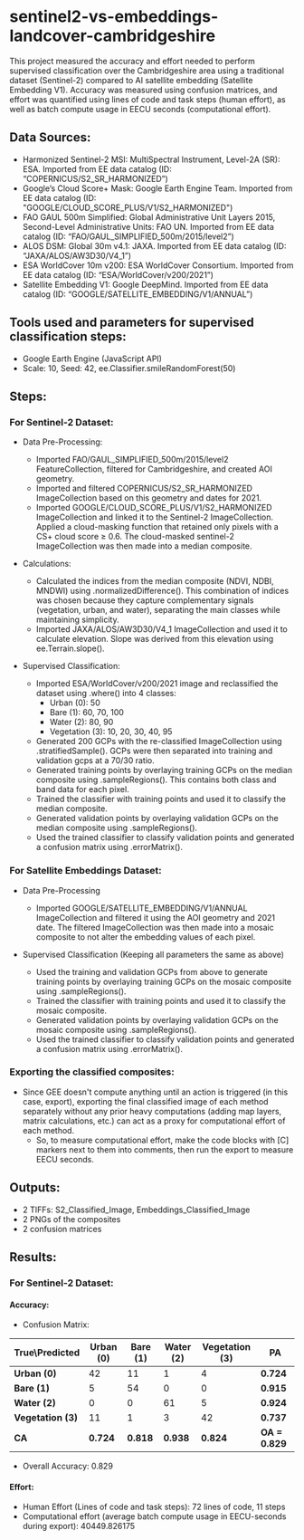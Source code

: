 # sentinel2-vs-embeddings-landcover-cambridgeshire
This project measured the accuracy and effort needed to perform supervised classification over the Cambridgeshire area using a traditional dataset (Sentinel-2) compared to AI satellite embedding (Satellite Embedding V1). Accuracy was measured using confusion matrices, and effort was quantified using lines of code and task steps (human effort), as well as batch compute usage in EECU seconds (computational effort).

## Data Sources:
- Harmonized Sentinel-2 MSI: MultiSpectral Instrument, Level-2A (SR): ESA. Imported from EE data catalog (ID: “COPERNICUS/S2_SR_HARMONIZED”)
- Google’s Cloud Score+ Mask: Google Earth Engine Team. Imported from EE data catalog (ID: "GOOGLE/CLOUD_SCORE_PLUS/V1/S2_HARMONIZED")
- FAO GAUL 500m Simplified: Global Administrative Unit Layers 2015, Second-Level Administrative Units: FAO UN. Imported from EE data catalog (ID: “FAO/GAUL_SIMPLIFIED_500m/2015/level2”)
- ALOS DSM: Global 30m v4.1: JAXA. Imported from EE data catalog (ID: “JAXA/ALOS/AW3D30/V4_1”)
- ESA WorldCover 10m v200: ESA WorldCover Consortium. Imported from EE data catalog (ID: “ESA/WorldCover/v200/2021”)
- Satellite Embedding V1: Google DeepMind. Imported from EE data catalog (ID: “GOOGLE/SATELLITE_EMBEDDING/V1/ANNUAL”)

## Tools used and parameters for supervised classification steps:
- Google Earth Engine (JavaScript API)
- Scale: 10, Seed: 42, ee.Classifier.smileRandomForest(50)



## Steps:
### For Sentinel-2 Dataset:
- Data Pre-Processing:
  - Imported FAO/GAUL_SIMPLIFIED_500m/2015/level2 FeatureCollection, filtered for Cambridgeshire, and created AOI geometry.
  - Imported and filtered COPERNICUS/S2_SR_HARMONIZED ImageCollection based on this geometry and dates for 2021.
  - Imported GOOGLE/CLOUD_SCORE_PLUS/V1/S2_HARMONIZED ImageCollection and linked it to the Sentinel-2 ImageCollection. Applied a cloud-masking function that retained only pixels with a CS+ cloud score ≥ 0.6. The cloud-masked sentinel-2 ImageCollection was then made into a median composite.
 
- Calculations:
  - Calculated the indices from the median composite (NDVI, NDBI, MNDWI) using .normalizedDifference(). This combination of indices was chosen because they capture complementary signals (vegetation, urban, and water), separating the main classes while maintaining simplicity.
  - Imported JAXA/ALOS/AW3D30/V4_1 ImageCollection and used it to calculate elevation. Slope was derived from this elevation using ee.Terrain.slope().

- Supervised Classification:
  - Imported ESA/WorldCover/v200/2021 image and reclassified the dataset using .where() into 4 classes:
    - Urban (0): 50
    - Bare (1): 60, 70, 100
    - Water (2): 80, 90
    - Vegetation (3): 10, 20, 30, 40, 95
  - Generated 200 GCPs with the re-classified ImageCollection using .stratifiedSample(). GCPs were then separated into training and validation gcps at a 70/30 ratio.
  - Generated training points by overlaying training GCPs on the median composite using .sampleRegions(). This contains both class and band data for each pixel.
  - Trained the classifier with training points and used it to classify the median composite.
  - Generated validation points by overlaying validation GCPs on the median composite using .sampleRegions().
  - Used the trained classifier to classify validation points and generated a confusion matrix using .errorMatrix().

### For Satellite Embeddings Dataset:
- Data Pre-Processing
  - Imported GOOGLE/SATELLITE_EMBEDDING/V1/ANNUAL ImageCollection and filtered it using the AOI geometry and 2021 date. The filtered ImageCollection was then made into a mosaic composite to not alter the embedding values of each pixel.
 
- Supervised Classification (Keeping all parameters the same as above)
  - Used the training and validation GCPs from above to generate training points by overlaying training GCPs on the mosaic composite using .sampleRegions().
  - Trained the classifier with training points and used it to classify the mosaic composite.
  - Generated validation points by overlaying validation GCPs on the mosaic composite using .sampleRegions().
  - Used the trained classifier to classify validation points and generated a confusion matrix using .errorMatrix().
 
### Exporting the classified composites:
- Since GEE doesn't compute anything until an action is triggered (in this case, export), exporting the final classified image of each method separately without any prior heavy computations (adding map layers, matrix calculations, etc.) can act as a proxy for computational effort of each method. 
  - So, to measure computational effort, make the code blocks with [C] markers  next to them into comments, then run the export to measure EECU seconds.



## Outputs:
- 2 TIFFs: S2_Classified_Image, Embeddings_Classified_Image
- 2 PNGs of the composites
- 2 confusion matrices



## Results:
### For Sentinel-2 Dataset:
#### Accuracy:
- Confusion Matrix:

| True\Predicted     | Urban (0) | Bare (1) | Water (2) | Vegetation (3) | **PA** |
|------------------|-----------|----------|-----------|----------------|-----------------|
| **Urban (0)**    | 42        | 11       | 1         | 4              | **0.724** |
| **Bare (1)**     | 5         | 54       | 0         | 0              | **0.915** |
| **Water (2)**    | 0         | 0        | 61        | 5              | **0.924** |
| **Vegetation (3)**| 11       | 1        | 3         | 42             | **0.737** |
| **CA** | **0.724** | **0.818** | **0.938** | **0.824** | **OA = 0.829** |

- Overall Accuracy: 0.829

#### Effort:
- Human Effort (Lines of code and task steps): 72 lines of code, 11 steps
- Computational effort (average batch compute usage in EECU-seconds during export): 40449.826175







   


